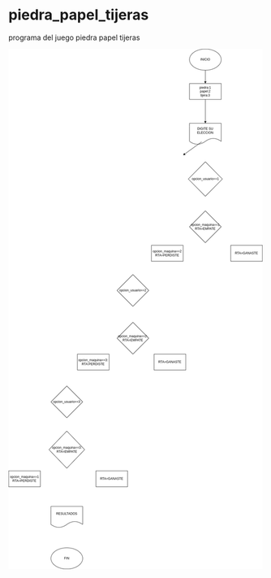 # piedra_papel_tijeras
programa del juego piedra papel tijeras

![Diagrama de flujo](diagrama.png "Diagrama de flujo")
